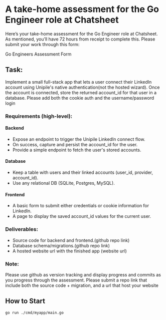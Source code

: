 # A take-home assessment for the Go Engineer role at Chatsheet
Here’s your take-home assessment for the Go Engineer role at Chatsheet. As mentioned, you’ll have 72 hours from receipt to complete this. Please submit your work through this form:

Go Engineers Assessment Form

## Task:
Implement a small full-stack app that lets a user connect their LinkedIn account using Unipile's native authentication(not the hosted wizard). Once the account is connected, store the returned account_id for that user in a database. Please add both the cookie auth and the username/password login

### Requirements (high-level):
#### Backend
- Expose an endpoint to trigger the Unipile LinkedIn connect flow.
- On success, capture and persist the account_id for the user.
- Provide a simple endpoint to fetch the user's stored accounts.
  
#### Database
- Keep a table with users and their linked accounts (user_id, provider, account_id).
- Use any relational DB (SQLite, Postgres, MySQL).

#### Frontend
- A basic form to submit either credentials or cookie information for LinkedIn.
- A page to display the saved account_id values for the current user.

### Deliverables:
- Source code for backend and frontend.(github repo link)
- Database schema/migrations.(github repo link)
- A hosted website url with the finished app (website url)

### Note:
Please use github as version tracking and display progress and commits as you progress through the assessment. Please submit a repo link that include both the source code + migration, and a url that host your website


## How to Start
```bash
go run ./cmd/myapp/main.go
```